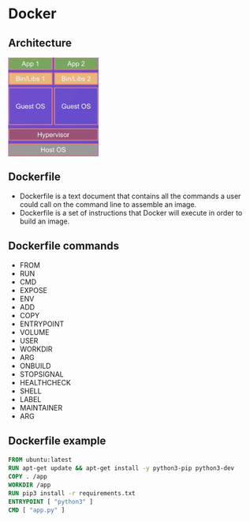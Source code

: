 # Docker

## Architecture
<img src="Images/Arch.png" height="200" align="center">

## Dockerfile
* Dockerfile is a text document that contains all the commands a user could call on the command line to assemble an image.
* Dockerfile is a set of instructions that Docker will execute in order to build an image.

## Dockerfile commands
* FROM
* RUN
* CMD
* EXPOSE
* ENV
* ADD
* COPY
* ENTRYPOINT
* VOLUME
* USER
* WORKDIR
* ARG
* ONBUILD
* STOPSIGNAL
* HEALTHCHECK
* SHELL
* LABEL
* MAINTAINER
* ARG

## Dockerfile example
```Dockerfile
FROM ubuntu:latest
RUN apt-get update && apt-get install -y python3-pip python3-dev
COPY . /app
WORKDIR /app
RUN pip3 install -r requirements.txt
ENTRYPOINT [ "python3" ]
CMD [ "app.py" ]
```

